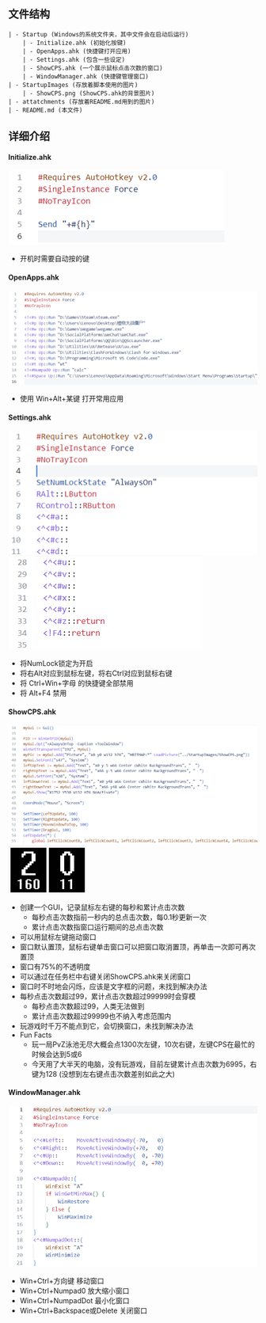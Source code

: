 ## 文件结构
    | - Startup (Windows的系统文件夹，其中文件会在启动后运行)
        | - Initialize.ahk (初始化按键)
        | - OpenApps.ahk (快捷键打开应用)
        | - Settings.ahk (包含一些设定)
        | - ShowCPS.ahk (一个展示鼠标点击次数的窗口)
        | - WindowManager.ahk (快捷键管理窗口)
    | - StartupImages (存放着脚本使用的图片)
        | - ShowCPS.png (ShowCPS.ahk的背景图片)
    | - attatchments (存放着README.md用到的图片)
    | - README.md (本文件)


## 详细介绍

#### Initialize.ahk
![Screenshot 2023-02-03 074305.png](attachments/Screenshot%202023-02-03%20074305.png)
* 开机时需要自动按的键

#### OpenApps.ahk
![Pasted image 20230110103248.png](attachments/Pasted%20image%2020230110103248.png)
* 使用 Win+Alt+某键 打开常用应用

#### Settings.ahk
![Screenshot 2023-02-03 074726.png](attachments/Screenshot%202023-02-03%20074726.png)
![Screenshot 2023-02-03 075111.png](attachments/Screenshot%202023-02-03%20075111.png)
* 将NumLock锁定为开启
* 将右Alt对应到鼠标左键，将右Ctrl对应到鼠标右键
* 将 Ctrl+Win+字母 的快捷键全部禁用
* 将 Alt+F4 禁用

#### ShowCPS.ahk
![Pasted image 20230110103822.png](attachments/Pasted%20image%2020230110103822.png)
![Pasted image 20230110103933.png](attachments/Pasted%20image%2020230110103933.png)
* 创建一个GUI，记录鼠标左右键的每秒和累计点击次数 
	* 每秒点击次数指前一秒内的总点击次数，每0.1秒更新一次
	* 累计点击次数指窗口运行期间的总点击次数
* 可以用鼠标左键拖动窗口
* 窗口默认置顶，鼠标右键单击窗口可以把窗口取消置顶，再单击一次即可再次置顶
* 窗口有75%的不透明度
* 可以通过在任务栏中右键关闭ShowCPS.ahk来关闭窗口
* 窗口时不时地会闪烁，应该是文字框的问题，未找到解决办法
* 每秒点击次数超过99，累计点击次数超过99999时会穿模
	* 每秒点击次数超过99，人类无法做到
	* 累计点击次数超过99999也不纳入考虑范围内
* 玩游戏时千万不能点到它，会切换窗口，未找到解决办法
* Fun Facts
	* 玩一局PvZ泳池无尽大概会点1300次左键，10次右键，左键CPS在最忙的时候会达到5或6
    * 今天用了大半天的电脑，没有玩游戏，目前左键累计点击次数为6995，右键为128 (没想到左右键点击次数差别如此之大)

#### WindowManager.ahk
![Pasted image 20230110105214.png](attachments/Pasted%20image%2020230110105214.png)
* Win+Ctrl+方向键 移动窗口
* Win+Ctrl+Numpad0 放大缩小窗口
* Win+Ctrl+NumpadDot 最小化窗口
* Win+Ctrl+Backspace或Delete 关闭窗口
